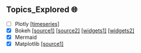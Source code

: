## Topics_Explored 🌐
- [ ] Plotly [[timeseries]](https://plotly.com/python/time-series/)
- [x] Bokeh [[source1]](https://notebooks.gesis.org/binder/jupyter/user/bokeh-bokeh-notebooks-d08temcg/notebooks/tutorial/00%20-%20Introduction%20and%20Setup.ipynb) [[source2]](https://docs.bokeh.org/en/latest/docs/first_steps.html) [[widgets1]](https://docs.bokeh.org/en/latest/docs/first_steps/first_steps_9.html) [[widgets2]](https://docs.bokeh.org/en/latest/docs/user_guide/interaction/widgets.html#userguide-interaction-widgets-examples)
- [x] Mermaid
- [x] Matplotlib [[source1]](https://www.w3schools.com/python/matplotlib_intro.asp)
